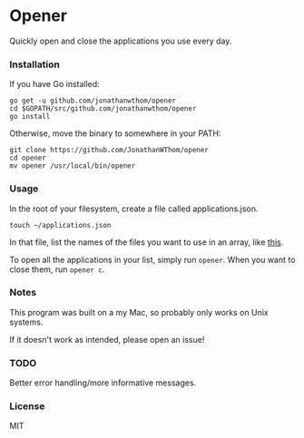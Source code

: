 # Opener

Quickly open and close the applications you use every day.

### Installation

If you have Go installed:

```
go get -u github.com/jonathanwthom/opener
cd $GOPATH/src/github.com/jonathanwthom/opener
go install
```

Otherwise, move the binary to somewhere in your PATH:

```
git clone https://github.com/JonathanWThom/opener
cd opener
mv opener /usr/local/bin/opener
```

### Usage

In the root of your filesystem, create a file called applications.json.

`touch ~/applications.json`

In that file, list the names of the files you want to use in an array, like [this](https://github.com/JonathanWThom/my-tab/blob/master/applications.json).

To open all the applications in your list, simply run `opener`.
When you want to close them, run `opener c`.

### Notes

This program was built on a my Mac, so probably only works on Unix systems.

If it doesn't work as intended, please open an issue!

### TODO

Better error handling/more informative messages.

### License

MIT
